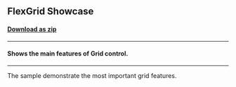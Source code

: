 ## FlexGrid Showcase
#### [Download as zip](https://grapecity.github.io/DownGit/#/home?url=https://github.com/GrapeCity/ComponentOne-WPF-Samples/tree/master/NET_8/Grid/GridShowCase)
____
#### Shows the main features of Grid control.
____
The sample demonstrate the most important grid features.
